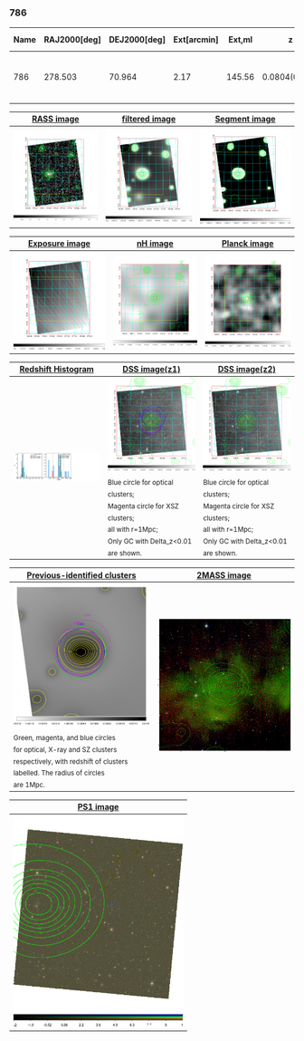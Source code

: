 <div STYLE="page-break-after: always;"></div>

### 786

|Name|RAJ2000[deg]|DEJ2000[deg] |Ext[arcmin]| Ext,ml | z | z_src| C|GC(XSZ,Delta_z<0.01)| GC(OPT,Delta_z<0.01)|GC| R_sig[arcmin] | R500[arcmin] | R500[Mpc]| CRsig[c/s] | CR500[c/s] |L500[1E44 erg/s]|F500[1E-12 erg/s/cm^2]| M500[1E14 Msun]|Tx[keV]|Cnt_sig|Beta|Rc[arcmin]|Comment|Alias|
|---|---|---|---|---|---|------|---|--------|---------|----------|---|---|---|---|---|---|---|---|---|---|---|---|---|---|
|786| 278.503| 70.964| 2.17| 145.56| 0.0804(0.007)| z1, z_xsz| B| L03, MCXC, Tar| A, N, W| A, L03, MCXC, N, Tar, W| 8.800| 8.107| 0.738| 0.115(0.011)| 0.113(0.011)| 0.313(0.016)| 1.964(0.101)| 1.23(0.03)| 2.50(0.04)| 335.5| 0.944(-0.073+0.041)| 4.803(-0.430+0.292)| -| k252|

|[RASS image](../image/786/786_img.pdf)|[filtered image](../image/786/786_fil.pdf)|[Segment image](../image/786/786_seg.pdf)|
|-------------------|--------------------|-------------------|
| <img src="../image/786/786_img.png" width="300">  | <img src="../image/786/786_fil.png" width="300">   | <img src="../image/786/786_seg.png" width="300">  |

|[Exposure image](../image/786/786_mex.pdf)| [nH image](../image/786/786_nh.pdf)| [Planck image](../image/786/786_p.pdf)|
|-------------------|--------------------|-------------------|
|<img src="../image/786/786_mex.png" width="300">   | <img src="../image/786/786_nh.png" width="300">    | <img src="../image/786/786_p.png" width="300"> |

|[Redshift Histogram](../image/786/786_zg.pdf) | [DSS image(z1)](../image/786/786_dss_z1.pdf)      |  [DSS image(z2)](../image/786/786_dss_z2.pdf)    |
|-------------------|--------------------|-------------------|
|<img src="../image/786/786_zg.png" width="300"> |<img src="../image/786/786_dss_z1.png" width="300"> <sub><br>Blue circle for optical clusters; <br>Magenta circle for XSZ clusters; <br>all with r=1Mpc; <br>Only GC with Delta_z<0.01 are shown. </sub>| <img src="../image/786/786_dss_z2.png" width="300"><sub><br>Blue circle for optical clusters; <br>Magenta circle for XSZ clusters; <br>all with r=1Mpc; <br>Only GC with Delta_z<0.01 are shown. </sub> |

|[Previous-identified clusters](../image/786/786_gc.pdf) | [2MASS image](../image/786/786_2mass.pdf)      |
|-------------------|-------------------|
|<img src=../image/786/786_gc.png width="300"> <br><sub>Green, magenta, and blue circles <br>for optical, X-ray and SZ clusters <br>respectively, with redshift of clusters <br>labelled. The radius of circles <br>are 1Mpc.</sub>|<img src="../image/786/786_2mass.png" width="300">  |

|[PS1 image](../image/786/786_ps1.pdf)            |
|-------------------|
| <img src="../image/786/786_ps1.png" width="300">  |
